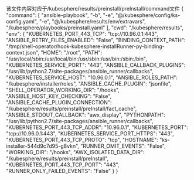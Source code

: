 该文件内容对应于/kubesphere/results/preinstall/preInstall/command文件
{
	"command": [
		"ansible-playbook",
		"-b",
		"-e",
		"@/kubesphere/config/ks-config.yaml",
		"-e",
		"@/kubesphere/results/env/extravars",
		"/kubesphere/playbooks/preinstall.yaml"
	],
	"cwd": "/kubesphere/results",
	"env": {
		"KUBERNETES_PORT_443_TCP": "tcp://10.96.0.1:443",
		"ANSIBLE_RETRY_FILES_ENABLED": "False",
		"BINDING_CONTEXT_PATH": "/tmp/shell-operator/hook-kubesphere-installRunner-py-binding-context.json",
		"HOME": "/root",
		"PATH": "/usr/local/sbin:/usr/local/bin:/usr/sbin:/usr/bin:/sbin:/bin",
		"KUBERNETES_SERVICE_PORT": "443",
		"ANSIBLE_CALLBACK_PLUGINS": "/usr/lib/python2.7/site-packages/ansible_runner/callbacks",
		"KUBERNETES_SERVICE_HOST": "10.96.0.1",
		"ANSIBLE_ROLES_PATH": "/kubesphere/installer/roles",
		"ANSIBLE_CACHE_PLUGIN": "jsonfile",
		"SHELL_OPERATOR_WORKING_DIR": "/hooks",
		"ANSIBLE_HOST_KEY_CHECKING": "False",
		"ANSIBLE_CACHE_PLUGIN_CONNECTION": "/kubesphere/results/preinstall/preInstall/fact_cache",
		"ANSIBLE_STDOUT_CALLBACK": "awx_display",
		"PYTHONPATH": "/usr/lib/python2.7/site-packages/ansible_runner/callbacks",
		"KUBERNETES_PORT_443_TCP_ADDR": "10.96.0.1",
		"KUBERNETES_PORT": "tcp://10.96.0.1:443",
		"KUBERNETES_SERVICE_PORT_HTTPS": "443",
		"KUBERNETES_PORT_443_TCP_PROTO": "tcp",
		"HOSTNAME": "ks-installer-544d9c7d95-g8vkn",
		"RUNNER_OMIT_EVENTS": "False",
		"WORKING_DIR": "/hooks",
		"AWX_ISOLATED_DATA_DIR": "/kubesphere/results/preinstall/preInstall",
		"KUBERNETES_PORT_443_TCP_PORT": "443",
		"RUNNER_ONLY_FAILED_EVENTS": "False"
	}
}